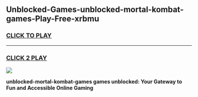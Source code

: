 
## Unblocked-Games-unblocked-mortal-kombat-games-Play-Free-xrbmu
<h3>
<a href="https://premium76.site?title=unblocked-mortal-kombat-games&ref=20M">CLICK TO PLAY</a></h3>
<hr>

<h3>
<a href="https://premium76.site?title=unblocked-mortal-kombat-games&ref=20M">CLICK 2 PLAY</a>
  
</h3>

<a href="https://premium76.site?title=unblocked-mortal-kombat-games&ref=19M"><img src="https://clearcache.store/games.png"></a>


**unblocked-mortal-kombat-games games unblocked: Your Gateway to Fun and Accessible Online Gaming**
